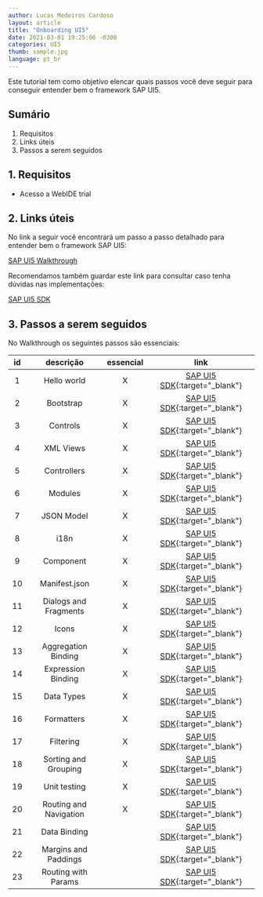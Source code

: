 ```yaml
---
author: Lucas Medeiros Cardoso
layout: article
title: "Onboarding UI5"
date: 2021-03-01 19:25:00 -0300 
categories: UI5
thumb: sample.jpg
language: pt_br
---
```


Este tutorial tem como objetivo elencar quais passos você deve seguir para conseguir entender bem o framework SAP UI5.

## Sumário

1. Requisitos
2. Links úteis
3. Passos a serem seguidos

## 1. Requisitos

- Acesso a WebIDE trial

## 2. Links úteis

No link a seguir você encontrará um passo a passo detalhado para entender bem o framework SAP UI5:

[SAP UI5 Walkthrough](https://sapui5.hana.ondemand.com/#/topic/3da5f4be63264db99f2e5b04c5e853db)

Recomendamos também guardar este link para consultar caso tenha dúvidas nas implementações:

[SAP UI5 SDK](https://sapui5.hana.ondemand.com/#/)

## 3. Passos a serem seguidos

No Walkthrough os seguintes passos são essenciais:

| id | descrição | essencial | link |
|:---:|:---:|:---:|:---:|
| 1 | Hello world | X | [SAP UI5 SDK](https://sapui5.hana.ondemand.com/#/topic/2680aa9b16c14a00b01261d04babbb39){:target="_blank"} |
| 2 | Bootstrap | X | [SAP UI5 SDK](https://sapui5.hana.ondemand.com/#/topic/fe12df2e338e43598977d09f3d191b7b){:target="_blank"} |
| 3 | Controls | X | [SAP UI5 SDK](https://sapui5.hana.ondemand.com/#/topic/ddbceecd7d3d42eea9cf78a820a238fb){:target="_blank"} |
| 4 | XML Views | X | [SAP UI5 SDK](https://sapui5.hana.ondemand.com/#/topic/1409791afe4747319a3b23a1e2fc7064){:target="_blank"} |
| 5 | Controllers | X | [SAP UI5 SDK](https://sapui5.hana.ondemand.com/#/topic/50579ddf2c934ce789e056cfffe9efa9){:target="_blank"} |
| 6 | Modules | X | [SAP UI5 SDK](https://sapui5.hana.ondemand.com/#/topic/f665d0de4dba405f9af4294de824b03b){:target="_blank"} |
| 7 | JSON Model | X | [SAP UI5 SDK](https://sapui5.hana.ondemand.com/#/topic/70ef981d350a495b940640801701c409){:target="_blank"} |
| 8 | i18n | X | [SAP UI5 SDK](https://sapui5.hana.ondemand.com/#/topic/df86bfbeab0645e5b764ffa488ed57dc){:target="_blank"} |
| 9 | Component | X | [SAP UI5 SDK](https://sapui5.hana.ondemand.com/#/topic/4cfa60872dca462cb87148ccd0d948ee){:target="_blank"} |
| 10 | Manifest.json | X | [SAP UI5 SDK](https://sapui5.hana.ondemand.com/#/topic/8f93bf2b2b13402e9f035128ce8b495f){:target="_blank"} |
| 11 | Dialogs and Fragments | X | [SAP UI5 SDK](https://sapui5.hana.ondemand.com/#/topic/4da72985139b4b83b5f1c1e0c0d2ed5a){:target="_blank"} |
| 12 | Icons | X | [SAP UI5 SDK](https://sapui5.hana.ondemand.com/#/topic/776f7352807e4f82b18176c8fbdc0c56){:target="_blank"} |
| 13 | Aggregation Binding | X | [SAP UI5 SDK](https://sapui5.hana.ondemand.com/#/topic/bf71375454654b44af01379a3c3a6273){:target="_blank"} |
| 14 | Expression Binding | X | [SAP UI5 SDK](https://sapui5.hana.ondemand.com/#/topic/c98d57347ba444c6945f596584d2db45){:target="_blank"} |
| 15 | Data Types | X | [SAP UI5 SDK](https://sapui5.hana.ondemand.com/#/topic/dfe04650afc046e0802abb1a1a90d2d9){:target="_blank"} |
| 16 | Formatters | X | [SAP UI5 SDK](https://sapui5.hana.ondemand.com/#/topic/0f8626ed7b7542ffaa44601828db20de){:target="_blank"} |
| 17 | Filtering | X | [SAP UI5 SDK](https://sapui5.hana.ondemand.com/#/topic/5295470d7eee46c1898ee46c1b9ad763){:target="_blank"} |
| 18 | Sorting and Grouping | X | [SAP UI5 SDK](https://sapui5.hana.ondemand.com/#/topic/c4b2a32bb72f483faa173e890e48d812){:target="_blank"} |
| 19 | Unit testing | X | [SAP UI5 SDK](https://sapui5.hana.ondemand.com/#/topic/e1ce1de315994a02bf162f4b3b5a9f09){:target="_blank"} |
| 20 | Routing and Navigation | X | [SAP UI5 SDK](https://sapui5.hana.ondemand.com/#/topic/e5200ee755f344c8aef8efcbab3308fb){:target="_blank"} |
| 21 | Data Binding |  | [SAP UI5 SDK](https://sapui5.hana.ondemand.com/#/topic/e5310932a71f42daa41f3a6143efca9c){:target="_blank"} |
| 22 | Margins and Paddings |  | [SAP UI5 SDK](https://sapui5.hana.ondemand.com/#/topic/17b87fbafb5a4474982760d2a3a73e69){:target="_blank"} |
| 23 | Routing with Params |  | [SAP UI5 SDK](https://sapui5.hana.ondemand.com/#/topic/2366345a94f64ec1a80f9d9ce50a59ef){:target="_blank"} |

